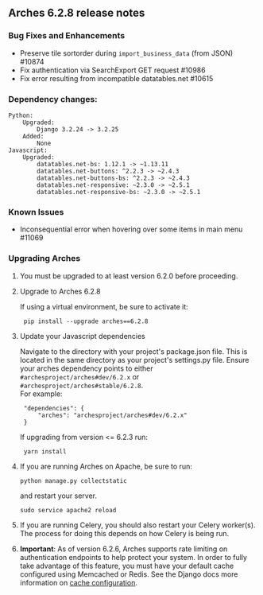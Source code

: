 Arches 6.2.8 release notes
--------------------------
### Bug Fixes and Enhancements

- Preserve tile sortorder during `import_business_data` (from JSON) #10874
- Fix authentication via SearchExport GET request #10986
- Fix error resulting from incompatible datatables.net #10615

### Dependency changes:
```
Python:
    Upgraded:
        Django 3.2.24 -> 3.2.25
    Added:
        None
Javascript:
    Upgraded:
        datatables.net-bs: 1.12.1 -> ~1.13.11
        datatables.net-buttons: ^2.2.3 -> ~2.4.3
        datatables.net-buttons-bs: ^2.2.3 -> ~2.4.3
        datatables.net-responsive: ~2.3.0 -> ~2.5.1
        datatables.net-responsive-bs: ~2.3.0 -> ~2.5.1
```

### Known Issues
- Inconsequential error when hovering over some items in main menu #11069

### Upgrading Arches
1. You must be upgraded to at least version 6.2.0 before proceeding.

2. Upgrade to Arches 6.2.8

    If using a virtual environment, be sure to activate it:

        pip install --upgrade arches==6.2.8

3. Update your Javascript dependencies

    Navigate to the directory with your project's package.json file. This is located in the same directory as your project's settings.py file.
    Ensure your arches dependency points to either `#archesproject/arches#dev/6.2.x` or `#archesproject/arches#stable/6.2.8`.\
    For example:

        "dependencies": {
            "arches": "archesproject/arches#dev/6.2.x"
        }
    
    If upgrading from version <= 6.2.3 run:

        yarn install

4. If you are running Arches on Apache, be sure to run:

    ```
    python manage.py collectstatic
    ```
    and restart your server.
    ```
    sudo service apache2 reload
    ```

5. If you are running Celery, you should also restart your Celery worker(s). The process for doing this depends on how Celery is being run.

6. **Important**: As of version 6.2.6, Arches supports rate limiting on authentication endpoints to help protect your system. In order to fully take advantage of this feature, you must have your default cache configured using Memcached or Redis. See the Django docs more information on [cache configuration](https://docs.djangoproject.com/en/3.2/topics/cache/#setting-up-the-cache).
